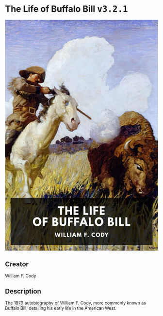
# The Life of Buffalo Bill <kbd>v3.2.1</kbd>

<center>
  <img src="./cover-1024.jpg"/>
</center>

## Creator
William F. Cody

## Description
The 1879 autobiography of William F. Cody, more commonly known as Buffalo Bill, detailing his early life in the American West.
